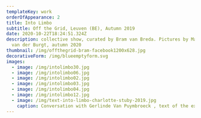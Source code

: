 ```yaml
---
templateKey: work
orderOfAppearance: 2
title: Into Limbo
subtitle: Off the Grid, Leuven (BE), Autumn 2019
date: 2020-10-22T18:24:51.324Z
description: collective show, curated by Bram van Breda. Pictures by Matthijs
  van der Burgt, autumn 2020
thumbnail: /img/offthegrid-bram-facebook1200x628.jpg
decorativeForm: /img/blueemptyform.svg
images:
  - image: /img/intolimbo30.jpg
  - image: /img/intolimbo06.jpg
  - image: /img/intolimbo02.jpg
  - image: /img/intolimbo03.jpg
  - image: /img/intolimbo04.jpg
  - image: /img/intolimbo12.jpg
  - image: /img/text-into-limbo-charlotte-stuby-2019.jpg
    caption: Conversation with Gerlinde Van Puymbroeck , text of the exhibition
---
```


